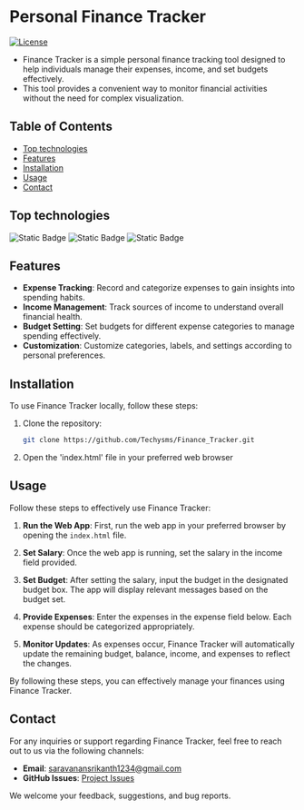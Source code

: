 # Personal Finance Tracker
[![License](https://img.shields.io/badge/license-MIT-blue.svg)](LICENSE)
- Finance Tracker is a simple personal finance tracking tool designed to help individuals manage their expenses, income, and set budgets effectively. 
- This tool provides a convenient way to monitor financial activities without the need for complex visualization.
## Table of Contents

- [Top technologies](#topTechnologies)
- [Features](#features)
- [Installation](#installation)
- [Usage](#usage)
- [Contact](#contact)
## Top technologies 
![Static Badge](https://img.shields.io/badge/Html-red?style=for-the-badge&logo=html)
![Static Badge](https://img.shields.io/badge/Css-61DBFB?style=for-the-badge&labelColor=black)
![Static Badge](https://img.shields.io/badge/JavaScript-yellow?style=for-the-badge&labelColor=black)


## Features

- **Expense Tracking**: Record and categorize expenses to gain insights into spending habits.
- **Income Management**: Track sources of income to understand overall financial health.
- **Budget Setting**: Set budgets for different expense categories to manage spending effectively.
- **Customization**: Customize categories, labels, and settings according to personal preferences.

## Installation

To use Finance Tracker locally, follow these steps:

1. Clone the repository:

   ```bash
   git clone https://github.com/Techysms/Finance_Tracker.git


1. Open the 'index.html' file in your preferred web browser

## Usage

Follow these steps to effectively use Finance Tracker:

1. **Run the Web App**: First, run the web app in your preferred browser by opening the `index.html` file.

2. **Set Salary**: Once the web app is running, set the salary in the income field provided.

3. **Set Budget**: After setting the salary, input the budget in the designated budget box. The app will display relevant messages based on the budget set.

4. **Provide Expenses**: Enter the expenses in the expense field below. Each expense should be categorized appropriately.

5. **Monitor Updates**: As expenses occur, Finance Tracker will automatically update the remaining budget, balance, income, and expenses to reflect the changes.

By following these steps, you can effectively manage your finances using Finance Tracker.

## Contact

For any inquiries or support regarding Finance Tracker, feel free to reach out to us via the following channels:

- **Email**: [saravanansrikanth1234@gmail.com](mailto:saravanansrikanth3112.com)
- **GitHub Issues**: [Project Issues](https://github.com/Techysms/Finance_Tracker/issues)

We welcome your feedback, suggestions, and bug reports.

  
